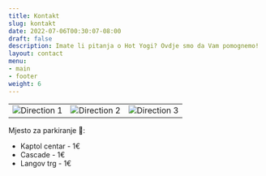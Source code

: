 ```yaml
---
title: Kontakt
slug: kontakt
date: 2022-07-06T00:30:07-08:00
draft: false
description: Imate li pitanja o Hot Yogi? Ovdje smo da Vam pomognemo!
layout: contact
menu:
- main
- footer
weight: 6
---
```


| | | |
|---|---|---|
|![Direction 1](/images/direction_1.jpeg) |![Direction 2](/images/direction_2.jpeg) | ![Direction 3](/images/direction_3.jpeg) |

Mjesto za parkiranje 🙂:

* Kaptol centar - 1€
* Cascade - 1€
* Langov trg - 1€
